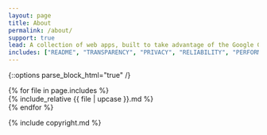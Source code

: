 ```yaml
---
layout: page
title: About
permalink: /about/
support: true
lead: A collection of web apps, built to take advantage of the Google G-Suite platform and designed to __save time__, making technology __work for you__.
includes: ["README", "TRANSPARENCY", "PRIVACY", "RELIABILITY", "PERFORMANCE", "TERMS"]
---
```


{::options parse_block_html="true" /}
<div class="d-flex flex-column p-2">
{% for file in page.includes %}
<div class="highlight_all highlight_{{ file | downcase }} mb-3">
{% include_relative {{ file | upcase }}.md %}
</div>
{% endfor %}
</div>

{% include copyright.md %}